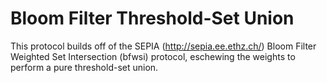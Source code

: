# Bloom Filter Threshold-Set Union
This protocol builds off of the SEPIA (http://sepia.ee.ethz.ch/)
Bloom Filter Weighted Set Intersection (bfwsi) protocol, eschewing
the weights to perform a pure threshold-set union.

